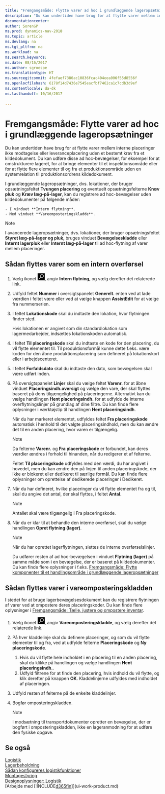 ```yaml
---
title: "Fremgangsmåde: Flytte varer ad hoc i grundlæggende lageropsætninger"
description: "Du kan undertiden have brug for at flytte varer mellem interne placeringer ikke modtagelse eller leveranceplacering uden et bestemt krav fra et kildedokument. Du kan udføre disse ad hoc-bevægelser, for eksempel for at omstrukturere lageret, for at bringe elementer til et inspektionsområde eller for at flytte flere elementer til og fra et produktionsområde uden en systemrelation til produktionsordrens kildedokument."
documentationcenter: 
author: SorenGP
ms.prod: dynamics-nav-2018
ms.topic: article
ms.devlang: na
ms.tgt_pltfrm: na
ms.workload: na
ms.search.keywords: 
ms.date: 08/16/2017
ms.author: sgroespe
ms.translationtype: HT
ms.sourcegitcommit: 4fefaef7380ac10836fcac404eea006f55d8556f
ms.openlocfilehash: 6178f14d7436e7545eacfbf7462ca1c7cdb3d9ef
ms.contentlocale: da-dk
ms.lasthandoff: 10/16/2017

---
```

# <a name="how-to-move-items-ad-hoc-in-basic-warehouse-configurations"></a>Fremgangsmåde: Flytte varer ad hoc i grundlæggende lageropsætninger
Du kan undertiden have brug for at flytte varer mellem interne placeringer ikke modtagelse eller leveranceplacering uden et bestemt krav fra et kildedokument. Du kan udføre disse ad hoc-bevægelser, for eksempel for at omstrukturere lageret, for at bringe elementer til et inspektionsområde eller for at flytte flere elementer til og fra et produktionsområde uden en systemrelation til produktionsordrens kildedokument.  

I grundlæggende lageropsætninger, dvs. lokationer, der bruger opsætningsfeltet **Tvungen placering** og eventuelt opsætningsfelterne **Kræv pluk** og **Kræv læg-på-lager**, kan du registrere ad hoc-bevægelser uden kildedokumenter på følgende måder:  

    - I vinduet **Intern flytning**.  
    - Med vinduet **Vareomposteringskladde**.  

> [!NOTE]  
>  I avancerede lageropsætninger, dvs. lokationer, der bruger opsætningsfeltet **Styret læg-på-lager og pluk**, bruges vinduet **Bevægelseskladde** eller **Internt lagerpluk** eller **Internt læg-på-lager** til ad hoc-flytning af varer mellem placeringer.  

## <a name="to-move-items-as-an-internal-movement"></a>Sådan flyttes varer som en intern overførsel  
1.  Vælg ikonet ![Søg efter side eller rapport](media/ui-search/search_small.png "Ikonet Søg efter side eller rapport"), angiv **Intern flytning**, og vælg derefter det relaterede link.  
2.  Udfyld feltet **Nummer** i oversigtspanelet **Generelt**. enten ved at lade værdien i feltet være eller ved at vælge knappen **AssistEdit** for at vælge fra nummerserien.  
3.  I feltet **Lokationskode** skal du indtaste den lokation, hvor flytningen finder sted.  

    Hvis lokationen er angivet som din standardlokation som lagermedarbejder, indsættes lokationskoden automatisk.  
4.  I feltet **Til placeringskode** skal du indtaste en kode for den placering, du vil flytte elementet til. Til produktionsformål kunne dette f.eks. være koden for den åbne produktionsplacering som defineret på lokationskort eller i arbejdscenteret.  
5.  I feltet **Forfaldsdato** skal du indtaste den dato, som bevægelsen skal være udført inden.  
6.  På oversigtspanelet **Linjer** skal du vælge feltet **Varenr.** for at åbne vinduet **Placeringsindh.oversigt** og vælge den vare, der skal flyttes baseret på dens tilgængelighed på placeringerne. Alternativt kan du vælge handlingen **Hent placeringsindh.** for at udfylde de interne overflytningslinjer på grundlag af dine filtre. Du kan finde flere oplysninger i værktøjstip til handlingen **Hent placeringsindh**.   

    Når du har markeret elementet, udfyldes feltet **Fra placeringskode** automatisk i henhold til det valgte placeringsindhold, men du kan ændre det til en anden placering, hvor varen er tilgængelig.  

    > [!NOTE]  
    >  Da felterne **Varenr.** og **Fra placeringskode** er forbundet, kan deres værdier ændres i forhold til hinanden, når du redigerer et af felterne.  

    Feltet **Til placeringskode** udfyldes med den værdi, du har angivet i hovedet, men du kan ændre den på linjen til anden placeringskode, der ikke er blokeret eller dedikeret til særlige formål. Du kan finde flere oplysninger om oprettelse af dedikerede placeringer i Dedikeret.  
7.  Når du har defineret, hvilke placeringer du vil flytte elementet fra og til, skal du angive det antal, der skal flyttes, i feltet **Antal**.  

    > [!NOTE]  
    >  Antallet skal være tilgængelig i Fra placeringskode.  

8.  Når du er klar til at behandle den interne overførsel, skal du vælge handlingen **Opret flytning (lager)**.  

    > [!NOTE]  
    >  Når du har oprettet lagerflytningen, slettes de interne overførselslinjer.  

    Du udfører resten af ad hoc-bevægelsen i vinduet **Flytning (lager)** på samme måde som i en bevægelse, der er baseret på kildedokumenter. Du kan finde flere oplysninger i f.eks. [Fremgangsmåde: Flytte komponenter til et handlingsområde i grundlæggende lageropsætninger](warehouse-how-to-move-components-to-an-operation-area-in-basic-warehousing.md)  

## <a name="to-move-items-with-the-item-reclassification-journal"></a>Sådan flyttes varer i vareomposteringskladden
I stedet for at bruge lagerbevægelsesdokument kan du registrere flytningen af varer ved at ompostere deres placeringskoder. Du kan finde flere oplysninger i [Fremgangsmåde: Tælle, justere og ompostere inventar](inventory-how-count-adjust-reclassify.md).   
1.  Vælg ikonet ![Søg efter side eller rapport](media/ui-search/search_small.png "Ikonet Søg efter side eller rapport"), angiv **Vareomposteringskladde**, og vælg derefter det relaterede link.  
2.  På hver kladdelinje skal du definere placeringer, og som du vil flytte elementer til og fra, ved at udfylde felterne **Placeringskode** og **Ny placeringskode**.  

    1.  Hvis du vil flytte hele indholdet i en placering til en anden placering, skal du klikke på handlingen og vælge handlingen **Hent placeringsindh.**.  
    2.  Udfyld filtrene for at finde den placering, hvis indhold du vil flytte, og klik derefter på knappen **OK**. Kladdelinjerne udfyldes med indholdet af placeringen.  
3.  Udfyld resten af felterne på de enkelte kladdelinjer.   
4.  Bogfør omposteringskladden.  

    > [!NOTE]  
    >  I modsætning til transportdokumenter opretter en bevægelse, der er bogført i omposteringskladden, ikke en lageranmodning for at udføre den fysiske opgave.  

## <a name="see-also"></a>Se også  
[Logistik](warehouse-manage-warehouse.md)  
[Lagerbeholdning](inventory-manage-inventory.md)  
[Sådan konfigureres logistikfunktioner](warehouse-setup-warehouse.md)     
[Montagestyring](assembly-assemble-items.md)    
[Designoplysninger: Logistik](design-details-warehouse-management.md)  
[Arbejde med [!INCLUDE[d365fin](includes/d365fin_md.md)]](ui-work-product.md)

